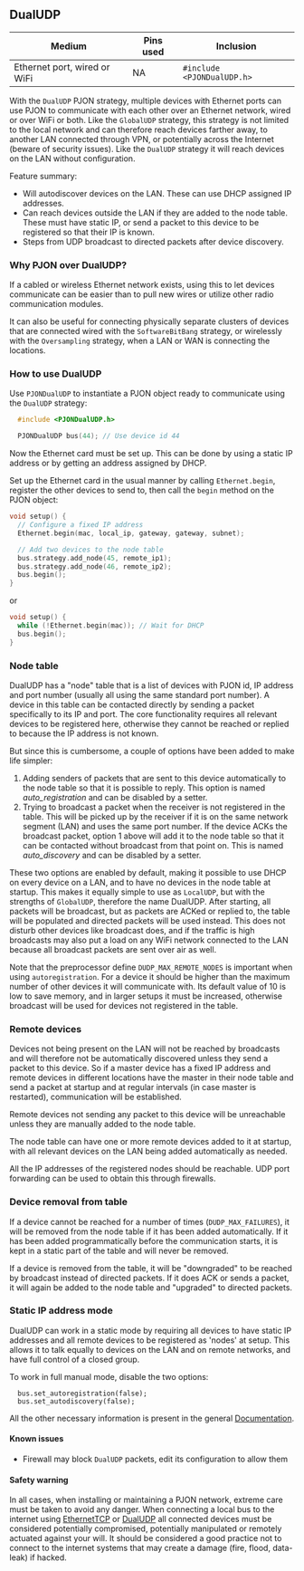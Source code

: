 ## DualUDP

| Medium | Pins used | Inclusion |
|--------|-----------|--------------------|
| Ethernet port, wired or WiFi   | NA    |`#include <PJONDualUDP.h>`|

With the `DualUDP` PJON strategy, multiple devices with Ethernet ports can use PJON to communicate with each other over an Ethernet network, wired or over WiFi or both. Like the `GlobalUDP` strategy, this strategy is not limited to the local network
and can therefore reach devices farther away, to another LAN connected through VPN, or potentially across the Internet (beware of security issues). Like the `DualUDP` strategy it will reach devices on the LAN without configuration.

Feature summary:
* Will autodiscover devices on the LAN. These can use DHCP assigned IP addresses.
* Can reach devices outside the LAN if they are added to the node table. These must have static IP, or send a packet to this device to be registered so that their IP is known.
* Steps from UDP broadcast to directed packets after device discovery.

### Why PJON over DualUDP?
If a cabled or wireless Ethernet network exists, using this to let devices communicate can be easier than to pull new wires or utilize other radio communication modules.

It can also be useful for connecting physically separate clusters of devices that are connected wired with the `SoftwareBitBang` strategy, or wirelessly with the `Oversampling` strategy, when a LAN or WAN is connecting the locations.

### How to use DualUDP
Use `PJONDualUDP` to instantiate a PJON object ready to communicate using the `DualUDP` strategy:
```cpp
  #include <PJONDualUDP.h>

  PJONDualUDP bus(44); // Use device id 44
```

Now the Ethernet card must be set up. This can be done by using a static IP address or by getting an address assigned by DHCP.

Set up the Ethernet card in the usual manner by calling `Ethernet.begin`, register the other devices to send to, then call the `begin` method on the PJON object:
```cpp  
void setup() {
  // Configure a fixed IP address
  Ethernet.begin(mac, local_ip, gateway, gateway, subnet);

  // Add two devices to the node table
  bus.strategy.add_node(45, remote_ip1);
  bus.strategy.add_node(46, remote_ip2);
  bus.begin();
}
```
or
```cpp  
void setup() {
  while (!Ethernet.begin(mac)); // Wait for DHCP
  bus.begin();
}
```

### Node table
DualUDP has a "node" table that is a list of devices with PJON id, IP address and port number (usually all using the same standard port number). A device in this table can be contacted directly by sending a packet specifically to its IP and port. The core functionality requires all relevant devices to be registered here, otherwise they cannot be reached or replied to because the IP address is not known.

But since this is cumbersome, a couple of options have been added to make life simpler:
1. Adding senders of packets that are sent to this device automatically to the node table so that it is possible to reply. This option is named _auto_registration_ and can be disabled by a setter.
2. Trying to broadcast a packet when the receiver is not registered in the table. This will be picked up by the receiver if it is on the same network segment (LAN) and uses the same port number. If the device ACKs the broadcast packet, option 1 above will add it to the node table so that it can be contacted without broadcast from that point on. This is named _auto_discovery_ and can be disabled by a setter.

These two options are enabled by default, making it possible to use DHCP on every device on a LAN, and to have no devices in the node table at startup. This makes it equally simple to use as `LocalUDP`, but with the strengths of `GlobalUDP`, therefore the name DualUDP.
After starting, all packets will be broadcast, but as packets are ACKed or replied to, the table will be populated and directed packets will be used instead. This does not disturb other devices like broadcast does, and if the traffic is high broadcasts may also put a load on any WiFi network connected to the LAN because all broadcast packets are sent over air as well.

Note that the preprocessor define `DUDP_MAX_REMOTE_NODES` is important when using `autoregistration`. For a device it should be higher than the maximum number of other devices it will communicate with. Its default value of 10 is low to save memory, and in larger setups it must be increased, otherwise broadcast will be used for devices not registered in the table.

### Remote devices
Devices not being present on the LAN will not be reached by broadcasts and will therefore not be automatically discovered unless they send a packet to this device. So if a master device has a fixed IP address and remote devices in different locations have the master in their node table and send a packet at startup and at regular intervals (in case master is restarted), communication will be established.

Remote devices not sending any packet to this device will be unreachable unless they are manually added to the node table.

The node table can have one or more remote devices added to it at startup, with all relevant devices on the LAN being added automatically as needed.

All the IP addresses of the registered nodes should be reachable. UDP port forwarding can be used to obtain this through firewalls.

### Device removal from table
If a device cannot be reached for a number of times (`DUDP_MAX_FAILURES`), it will be removed from the node table if it has been added automatically. If it has been added programmatically before the communication starts, it is kept in a static part of the table and will never be removed.

If a device is removed from the table, it will be "downgraded" to be reached by broadcast instead of directed packets. If it does ACK or sends a packet, it will again be added to the node table and "upgraded" to directed packets.

### Static IP address mode
DualUDP can work in a static mode by requiring all devices to have static IP addresses and all remote devices to be registered as 'nodes' at setup. This allows it to talk equally to devices on the LAN and on remote networks, and have full control of a closed group.

To work in full manual mode, disable the two options:
```
  bus.set_autoregistration(false);
  bus.set_autodiscovery(false);
```
All the other necessary information is present in the general [Documentation](/documentation).

#### Known issues
- Firewall may block `DualUDP` packets, edit its configuration to allow them

#### Safety warning
In all cases, when installing or maintaining a PJON network, extreme care must be taken to avoid any danger. When connecting a local bus to the internet using [EthernetTCP](/src/strategies/EthernetTCP) or [DualUDP](/src/strategies/DualUDP) all connected devices must be considered potentially compromised, potentially manipulated or remotely actuated against your will. It should be considered a good practice not to connect to the internet systems that may create a damage (fire, flood, data-leak) if hacked.
